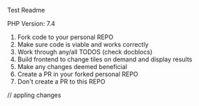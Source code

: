 Test Readme

PHP Version: 7.4

1. Fork code to your personal REPO
2. Make sure code is viable and works correctly
3. Work through any/all TODOS (check docblocs)
4. Build frontend to change tiles on demand and display results
5. Make any changes deemed beneficial
6. Create a PR in your forked personal REPO
7. Don't create a PR to this REPO

// appling changes
